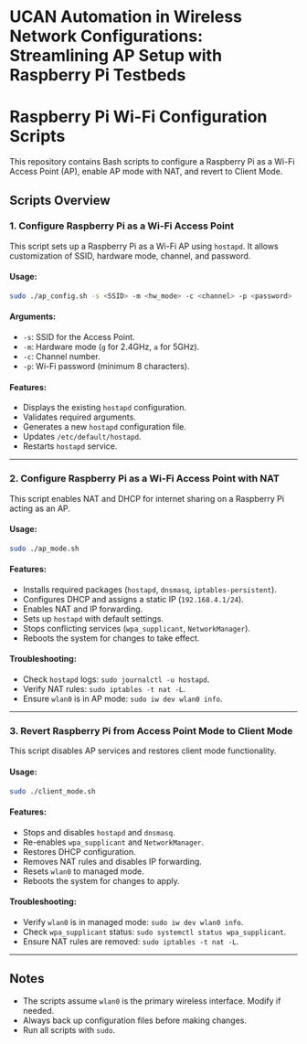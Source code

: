 # UCAN Automation in Wireless Network Configurations: Streamlining AP Setup with Raspberry Pi Testbeds
# Raspberry Pi Wi-Fi Configuration Scripts

This repository contains Bash scripts to configure a Raspberry Pi as a Wi-Fi Access Point (AP), enable AP mode with NAT, and revert to Client Mode.

## Scripts Overview

### 1. Configure Raspberry Pi as a Wi-Fi Access Point
This script sets up a Raspberry Pi as a Wi-Fi AP using `hostapd`. It allows customization of SSID, hardware mode, channel, and password.

#### Usage:
```bash
sudo ./ap_config.sh -s <SSID> -m <hw_mode> -c <channel> -p <password>
```

#### Arguments:
- `-s`: SSID for the Access Point.
- `-m`: Hardware mode (`g` for 2.4GHz, `a` for 5GHz).
- `-c`: Channel number.
- `-p`: Wi-Fi password (minimum 8 characters).

#### Features:
- Displays the existing `hostapd` configuration.
- Validates required arguments.
- Generates a new `hostapd` configuration file.
- Updates `/etc/default/hostapd`.
- Restarts `hostapd` service.

---

### 2. Configure Raspberry Pi as a Wi-Fi Access Point with NAT
This script enables NAT and DHCP for internet sharing on a Raspberry Pi acting as an AP.

#### Usage:
```bash
sudo ./ap_mode.sh
```

#### Features:
- Installs required packages (`hostapd`, `dnsmasq`, `iptables-persistent`).
- Configures DHCP and assigns a static IP (`192.168.4.1/24`).
- Enables NAT and IP forwarding.
- Sets up `hostapd` with default settings.
- Stops conflicting services (`wpa_supplicant`, `NetworkManager`).
- Reboots the system for changes to take effect.

#### Troubleshooting:
- Check `hostapd` logs: `sudo journalctl -u hostapd`.
- Verify NAT rules: `sudo iptables -t nat -L`.
- Ensure `wlan0` is in AP mode: `sudo iw dev wlan0 info`.

---

### 3. Revert Raspberry Pi from Access Point Mode to Client Mode
This script disables AP services and restores client mode functionality.

#### Usage:
```bash
sudo ./client_mode.sh
```

#### Features:
- Stops and disables `hostapd` and `dnsmasq`.
- Re-enables `wpa_supplicant` and `NetworkManager`.
- Restores DHCP configuration.
- Removes NAT rules and disables IP forwarding.
- Resets `wlan0` to managed mode.
- Reboots the system for changes to apply.

#### Troubleshooting:
- Verify `wlan0` is in managed mode: `sudo iw dev wlan0 info`.
- Check `wpa_supplicant` status: `sudo systemctl status wpa_supplicant`.
- Ensure NAT rules are removed: `sudo iptables -t nat -L`.

---

## Notes
- The scripts assume `wlan0` is the primary wireless interface. Modify if needed.
- Always back up configuration files before making changes.
- Run all scripts with `sudo`.

